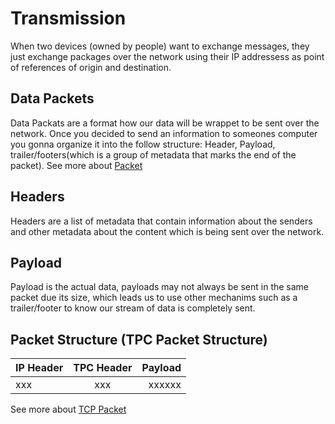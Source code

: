 # Transmission

When two devices (owned by people) want to exchange messages, they just exchange packages over the network using their IP addressess as point of references of origin and destination.

## Data Packets

Data Packats are a format how our data will be wrappet to be sent over the network.
Once you decided to send an information to someones computer you gonna organize it into the follow structure: Header, Payload, trailer/footers(which is a group of metadata that marks the end of the packet).
See more about [Packet](https://www.cloudflare.com/learning/network-layer/what-is-a-packet/)

## Headers

Headers are a list of metadata that contain information about the senders and other metadata about the content which is being sent over the network.

## Payload

Payload is the actual data, payloads may not always be sent in the same packet due its size, which leads us to use other mechanims such as a trailer/footer to know our stream of data is completely sent.

## Packet Structure (TPC Packet Structure)

| IP Header      | TPC Header | Payload|
|--------------|:-----:|-----------:|
| xxx | xxx |        xxxxxx |

See more about [TCP Packet](https://www.ietf.org/rfc/rfc9293.html)